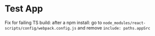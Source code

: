 # Test App

Fix for failing TS build:
after a npm install: go to `node_modules/react-scripts/config/webpack.config.js` and remove `include: paths.appSrc`

